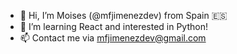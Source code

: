 - 👋 Hi, I’m Moises (@mfjimenezdev) from Spain 🇪🇸
- 👀 I’m learning React and interested in Python!
- 📫 Contact me via mfjimenezdev@gmail.com

<!---
mfjimenezdev/mfjimenezdev is a ✨ special ✨ repository because its `README.md` (this file) appears on your GitHub profile.
You can click the Preview link to take a look at your changes.
--->
